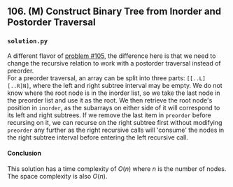 ## 106. (M) Construct Binary Tree from Inorder and Postorder Traversal

### `solution.py`
A different flavor of [problem #105](../../0105.%20(M)%20Construct%20Binary%20Tree%20from%20Preorder%20and%20Inorder%20Traversal/Python3), the difference here is that we need to change the recursive relation to work with a postorder traversal instead of preorder.  
For a preorder traversal, an array can be split into three parts: `[[..L][..R]N]`, where the left and right subtree interval may be empty. We do not know where the root node is in the inorder list, so we take the last node in the preorder list and use it as the root. We then retrieve the root node's position in `inorder`, as the subarrays on either side of it will correspond to its left and right subtrees. If we remove the last item in `preorder` before recursing on it, we can recurse on the right subtree first without modifying `preorder` any further as the right recursive calls will 'consume' the nodes in the right subtree interval before entering the left recursive call.  

#### Conclusion
This solution has a time complexity of $O(n)$ where $n$ is the number of nodes. The space complexity is also $O(n)$.  
  

